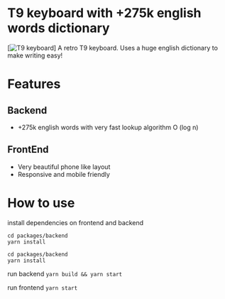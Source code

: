 # T9 keyboard with +275k english words dictionary

[![T9 keyboard](https://i.gyazo.com/94d0108e60bdf693fd426a002a78531b.gif)]
A retro T9 keyboard. Uses a huge english dictionary to make writing easy!

# Features

## Backend

- +275k english words with very fast lookup algorithm O (log n)

## FrontEnd

- Very beautiful phone like layout
- Responsive and mobile friendly

# How to use

install dependencies on frontend and backend

```
cd packages/backend
yarn install

cd packages/backend
yarn install
```

run backend
`yarn build && yarn start`

run frontend
`yarn start`
